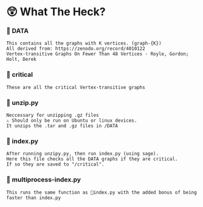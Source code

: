 # 😲 What The Heck?

### 📂 DATA 

    This contains all the graphs with K vertices. (graph-{K})
    All derived from: https://zenodo.org/record/4010122
    Vertex-transitive Graphs On Fewer Than 48 Vertices - Royle, Gordon; Holt, Derek

### 📂 critical

    These are all the critical Vertex-transitive graphs

### 📄 unzip.py

    Neccessary for unzipping .gz files 
	⚠️ Should only be run on Ubuntu or linux devices. 
	It unzips the .tar and .gz files in /DATA

### 📄 index.py

	After running unzipy.py, then run index.py (using sage).
    Here this file checks all the DATA graphs if they are critical. 
    If so they are saved to "/critical". 

### 📄 multiprocess-index.py

	This runs the same function as 📃index.py with the added bonus of being faster than index.py 